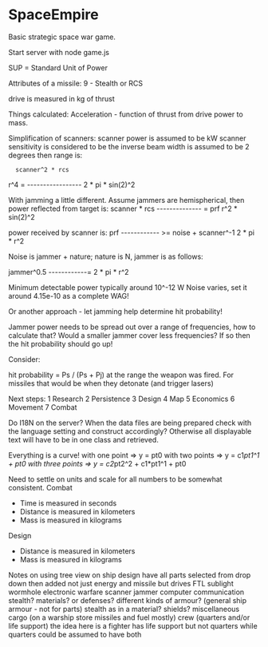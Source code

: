 # SpaceEmpire
Basic strategic space war game.

Start server with node game.js

SUP = Standard Unit of Power

Attributes of a missile:
9 - Stealth or RCS

drive is measured in kg of thrust

Things calculated:
Acceleration - function of thrust from drive power to mass.

Simplification of scanners:
scanner power is assumed to be kW
scanner sensitivity is considered to be the inverse
beam width is assumed to be 2 degrees
then range is:

      scanner^2 * rcs
r^4 = -----------------
      2 * pi * sin(2)^2

With jamming a little different.  Assume jammers are hemispherical, then
power reflected from target is:
scanner * rcs
-------------- = prf
r^2 * sin(2)^2

power received by scanner is:
    prf
------------ >= noise + scanner^-1
2 * pi * r^2

Noise is jammer + nature; nature is N, jammer is as follows:

 jammer^0.5
------------=
2 * pi * r^2


Minimum detectable power typically around 10^-12 W
Noise varies, set it around 4.15e-10 as a complete WAG!

Or another approach - let jamming help determine hit probability!

Jammer power needs to be spread out over a range of frequencies,
      how to calculate that?
      Would a smaller jammer cover less frequencies?
            If so then the hit probability should go up!

Consider:

hit probability = Ps / (Ps + Pj) at the range the weapon was fired.
      For missiles that would be when they detonate (and trigger lasers)

Next steps:
1 Research
2 Persistence
3 Design
4 Map
5 Economics
6 Movement
7 Combat

Do I18N on the server?
      When the data files are being prepared check with the language setting and construct accordingly?
      Otherwise all displayable text will have to be in one class and retrieved.

Everything is a curve!
      with one point    => y = pt0
      with two points   => y = c1*pt1^1 + pt0
      with three points => y = c2*pt2^2 + c1*pt1^1 + pt0

Need to settle on units and scale for all numbers to be somewhat consistent.
Combat
- Time is measured in seconds
- Distance is measured in kilometers
- Mass is measured in kilograms

Design
- Distance is measured in kilometers
- Mass is measured in kilograms

Notes on using tree view on ship design
      have all parts selected from drop down then added
      not just energy and missile but
            drives
                  FTL
                  sublight
                  wormhole
            electronic warfare
                  scanner
                  jammer
                  computer
                  communication
                  stealth?
            materials? or defenses?
                  different kinds of armour? (general ship armour - not for parts)
                  stealth as in a material?
                  shields?
            miscellaneous
                  cargo (on a warship store missiles and fuel mostly)
                  crew (quarters and/or life support)
                        the idea here is a fighter has life support but not quarters while quarters could be assumed to have both